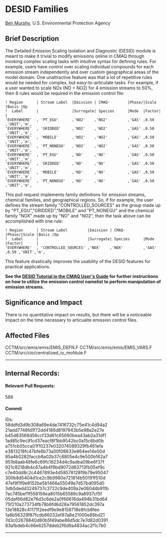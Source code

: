 # DESID Families
[Ben Murphy](mailto:murphy.ben@epa.gov), U.S. Environmental Protection Agency

## Brief Description
The Detailed Emission Scaling Isolation and Diagnostic (DESID) module is meant to make it trivial to modify emissions online in CMAQ through invoking complex scaling tasks with intuitive syntax for defining rules. For example, users have control over scaling individual compounds for each emission stream independently and over custom geographical areas of the model domain. One unattractive feature was that a lot of repetitive rules would be needed for complex, but easy-to-articulate tasks. For example, if a user wanted to scale NOx (NO + NO2) for 4 emission streams to 50%, then 8 rules would be required in the emission control file:  
```
! Region      | Stream Label  |Emission | CMAQ-        |Phase/|Scale |Basis |Op  
!  Label      |               |Surrogate| Species      |Mode  |Factor|      |
'EVERYWHERE'  , 'PT_EGU'      ,'NO2'    ,'NO2'         ,'GAS' ,0.50 ,'UNIT','m',
'EVERYWHERE'  , 'GRIDDED'     ,'NO2'    ,'NO2'         ,'GAS' ,0.50 ,'UNIT','m',
'EVERYWHERE'  , 'MOBILE'      ,'NO2'    ,'NO2'         ,'GAS' ,0.50 ,'UNIT','m',
'EVERYWHERE'  , 'PT_NONEGU'   ,'NO2'    ,'NO2'         ,'GAS' ,0.50 ,'UNIT','m',
'EVERYWHERE'  , 'PT_EGU'      ,'NO'     ,'NO'          ,'GAS' ,0.50 ,'UNIT','m',
'EVERYWHERE'  , 'GRIDDED'     ,'NO'     ,'NO'          ,'GAS' ,0.50 ,'UNIT','m',
'EVERYWHERE'  , 'MOBILE'      ,'NO'     ,'NO'          ,'GAS' ,0.50 ,'UNIT','m',
'EVERYWHERE'  , 'PT_NONEGU'   ,'NO'     ,'NO'          ,'GAS' ,0.50 ,'UNIT','m',
```  
This pull request implements family definitions for emission streams, chemical families, and geographical regions. So, if for example, the user defines the stream family "CONTROLLED_SOURCES" as the group made up by "PT_EGU","GRIDDED","MOBILE" and "PT_NONEGU" and the chemical family "NOX" made up by "NO" and "NO2", then the task above can be accomplished with one rule:
```
! Region      | Stream Label         |Emission | CMAQ-        |Phase/|Scale |Basis |Op  
!  Label      |                      |Surrogate| Species      |Mode  |Factor|      |
'EVERYWHERE'  , 'CONTROLLED_SOURCES' ,'NOX'    ,'NOX'         ,'GAS' ,0.50 ,'UNIT','m',
```  
This feature drastically improves the usability of the DESID features for practical applications. 

**See the [DESID Tutorial in the CMAQ User's Guide](../Users_Guide/Tutorials/CMAQ_UG_tutorial_emissions.md) for further instructions on how to utilize the emission control namelist to perform manipulation of emission streams.**

## Significance and Impact  
There is no quantitative impact on results, but there will be a noticeable impact on the time necessary to articualte emission control files.  

## Affected Files
CCTM/src/emis/emis/EMIS_DEFN.F
CCTM/src/emis/emis/EMIS_VARS.F
CCTM/src/cio/centralized_io_mofdule.F

-----
## Internal Records:
#### Relevant Pull Requests:
586

#### Commit 
IDs:                        
58ddfd3d9b308a69e4de7416732c75e41c4d94a2  
21add7748fd1f72dd4186d8197943b5e98a2e27e  
b45d83568d56ccf33d61c65690bea43ab2a31df1  
1ad85c9ec91cd37eacf8f1bb9542bc0a15c6bd0b  
a751cb05cca01f10237e032074089329fb461efa  
e3813218fc47bfe6b73a50f08633e864ee14e00d  
85a4b0282faccb8a02b37c8805e4c9e500b162a7  
951b8aab48fe6c69fc18234d4c9adba09be6f37f  
921c8218db4c67a4b4f9bd9072d83713fb05ef9c  
c7e40dd8c2c4467893e4d58578128f9b79e95047  
300b8d5404d1ce2c9b9980e721814b50191f510d  
47ef9f1f9e8152be5b1466a55049e7d57bd095d0  
3db5dedd3249737c3722c9de409a2e060d4b91fb  
7ac745bef1f558156ea8015b65589c9a8937cf5f  
05daf66d82e76d3c6de2a0f66616da494b31bd64  
75f210a273734fb78b6fd6d28a79561852dc397a  
13e18828c41171f2eedf9e9e8158718e8fcb8fee  
1a8b56329f87fcdb86032ef87a8e21000e86bd21  
7d3c02678840d80b5f49abe86d5dc7e7d82d0391  
83a1bdeb4c66e6257ddeb2f6d9a4834ac2f1c7b0  

-----
